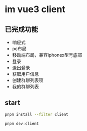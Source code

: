 # im vue3 client

## 已完成功能
- 响应式
- pc布局
- 移动端布局，兼容iphonex型号底部
- 登录
- 退出登录
- 获取用户信息
- 创建群聊列表项
- 我的群聊列表

## start
```bash
pnpm install --filter client

pnpm dev:client
```
